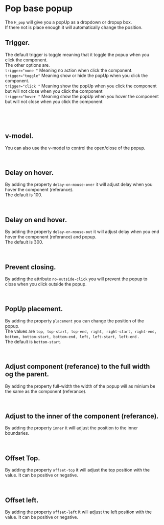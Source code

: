 # Pop base popup

The `H_pop` will give you a popUp as a dropdown or dropup box.<br>
If there not is place enough it will automatically change the position.<br>

## Trigger.

The default trigger is toggle meaning that it toggle the popup when you click the component.<br>
The other options are.<br>
`trigger="none "` Meaning no action when click the component.<br>
`trigger="toggle"` Meaning show or hide the popUp when you click the component.<br>
`trigger="click "` Meaning show the popUp when you click the component but will not close when you click the component<br>
`trigger="hover "` Meaning show the popUp when you hover the component but will not close when you click the component<br>

<br>

<hhl-live-editor title="" htmlCode='
  <template>
    <div class="flex flex-wrap gap-2 p-3 items-center">
        <H_pop>
          <template v-slot:referance>
            <H_btn>default</H_btn>
          </template>
          <div class="col-bg-warn p-5 w-100pr">Hello</div>
        </H_pop>
        <H_pop trigger="click">
          <template v-slot:referance>
            <H_btn>click</H_btn>
          </template>
          <div class="col-bg-warn p-5">Hello</div>
        </H_pop>
        <H_pop trigger="hover">
          <template v-slot:referance>
              <H_btn>trigger="hover"</H_btn>
          </template>
          <div class="col-bg-warn p-5" style="width: 300px">Hello</div>
        </H_pop>
        <H_pop trigger="none">
          <template v-slot:referance>
              <H_btn>trigger="none""</H_btn>
          </template>
          <div class="col-bg-warn p-5">Hello</div>
        </H_pop>
      </div> 
  </template>
'>
</hhl-live-editor>

<br/>

## v-model.

You can also use the v-model to control the open/close of the popup.

<hhl-live-editor title="" htmlCode='
    <template>
      <div style="height: 500px" class="flex flex-wrap gap-2 p-3 items-center">
        <H_pop trigger="none" v-model="open">
         <template v-slot:referance>
              <H_btn>v-model</H_btn>
          </template>
          <div class="col-bg-warn p-5">Hello</div>
        </H_pop>
        <H_checkbox v-model="open" label="open">
      </div>
    </template>
    <script>
    const open = ref(false)
    return {open}
    </script>
'>
</hhl-live-editor>

<br/>

## Delay on hover.

By adding the property `delay-on-mouse-over` it will adjust delay when you hover the component (referance).<br>
The default is 100.

<hhl-live-editor title="" htmlCode='
    <template>
      <div class="flex flex-wrap gap-2 p-3 items-center">
        <H_pop trigger="hover" delay-on-mouse-over="1000">
          <template v-slot:referance>
              <H_btn>trigger="hover" + delay-on-mouse-over="1000"</H_btn>
          </template>
          <div class="col-bg-warn p-5">Hello</div>
        </H_pop>
      </div>
    </template>
'>
</hhl-live-editor>

<br/>

## Delay on end hover.

By adding the property `delay-on-mouse-out` it will adjust delay when you end hover the component (referance) and popup.<br>
The default is 300.

<hhl-live-editor title="" htmlCode='
    <template>
      <div class="flex flex-wrap gap-2 p-3 items-center">
        <H_pop trigger="hover" delay-on-mouse-out="1000">
          <template v-slot:referance>
              <H_btn>trigger="hover" + delay-on-mouse-out="1000"</H_btn>
          </template>
          <div class="col-bg-warn p-5">Hello</div>
        </H_pop>
      </div>
    </template>
'>
</hhl-live-editor>

<br/>

## Prevent closing.

By adding the attribute `no-outside-click` you will prevent the popup to close when you click outside the popup.<br>

<hhl-live-editor title="" htmlCode='
    <template>
      <div class="flex flex-wrap gap-2 p-3 items-center">
        <H_pop no-outside-click>
          <template v-slot:referance>
              <H_btn>no-outside-click"</H_btn>
          </template>
          <div class="col-bg-warn p-5">Hello</div>
        </H_pop>
      <H_pop no-outside-click trigger="click" v-model="popup">
          <template v-slot:referance>
              <H_btn>no-outside-click + trigger="click"</H_btn>
          </template>
          <div class="col-bg-warn p-5"><H_btn @click="popup=false">Close"</H_btn></div>
      </H_pop>
      </div>
    </template>
    <script>
    const popup = ref(false);
    return { popup }
    </script>
'>
</hhl-live-editor>

<br/>

## PopUp placement.

By adding the property `placement` you can change the position of the popup.<br>
The values are `top, top-start, top-end, right, right-start, right-end, bottom, bottom-start, bottom-end, left, left-start, left-end` .<br>
The default is `bottom-start`.<br>

<hhl-live-editor title="" htmlCode='
    <template>
      <div class="flex flex-wrap gap-2 p-3 items-center ml-10">
        <H_pop :placement="placement">
          <template v-slot:referance>
              <H_btn>Open</H_btn>
          </template>
          <div class="col-bg-warn p-5">Hello</div>
        </H_pop>
      <H_select :select-data="selectData" v-model="placement" label="Placement">
      </H_select>
    </div>
    </template>
    <script>
    const placement = ref("bottom-start");
    const selectData = ["top"
      , "top-start"
      , "top-end"
      , "right"
      , "right-start"
      , "right-end"
      , "bottom"
      , "bottom-start"
      , "bottom-end"
      , "left"
      , "left-start"
      , "left-end"]
    return { placement, selectData }
    </script>
'>
</hhl-live-editor>

<br/>

## Adjust component (referance) to the full width og the parent.

By adding the property full-width the width of the popup will as minium be the same as the component (referance).

<hhl-live-editor title="" htmlCode='
    <template>
      <div class="flex flex-wrap gap-2 p-3 items-center">
        <H_pop full-width>
          <template v-slot:referance>
              <H_btn>Open popup</H_btn>
          </template>
          <div class="col-bg-warn p-5">Hello</div>
        </H_pop>
    </div>
    </template>
'>
</hhl-live-editor>

<br/>

## Adjust to the inner of the component (referance).

By adding the property `inner` it will adjust the position to the inner boundaries.<br>

<hhl-live-editor title="" htmlCode='
    <template>
      <div class="flex flex-wrap gap-2 p-3 items-center">
        <H_pop inner :placement="top===true ? `top-start` : `bottom-start`">
          <template v-slot:referance>
              <H_btn>Open popup</H_btn>
          </template>
          <div class="col-bg-warn p-5">Hello</div>
        </H_pop>
        <H_checkbox label="Top" v-model="top"></hhl-checkbox>
    </div>
    </template>
    <script>
      const top = ref(false);
      return { top }
    </script>
'>
</hhl-live-editor>

<br/>

## Offset Top.

By adding the property `offset-top` it will adjust the top position with the value. It can be positive or negative.<br>

<hhl-live-editor title="" htmlCode='
    <template>
      <div class="flex flex-wrap gap-2 p-3 items-center">
      <H_pop :offset-top="20" :placement="top===true ? `top-start` : `bottom-start`">
      <template v-slot:referance >
      <H_btn>Open popup</H_btn>
      </template>
      <div class="col-bg-warn p-5">Hello</div>
      </H_pop>
      <H_checkbox label="Top" v-model="top"></hhl-checkbox>
      </div>
    </template>
    <script>
        const top = ref(false);
        return { top }
    </script>
'>
</hhl-live-editor>

<br>

## Offset left.

By adding the property `offset-left` it will adjust the left position with the value. It can be positive or negative.<br>

<hhl-live-editor title="" htmlCode='
    <template>
      <div class="flex flex-wrap gap-2 p-3 items-center">
        <H_pop :offset-left="30">
          <template v-slot:referance>
              <H_btn>Open popup</H_btn>
          </template>
          <div class="col-bg-warn p-5">Hello</div>
        </H_pop>
    </div>
    </template>
'>
</hhl-live-editor>
